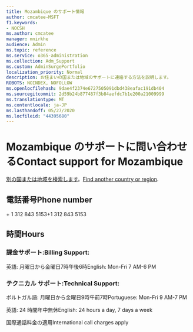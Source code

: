 ```yaml
---
title: Mozambique のサポート情報
author: cmcatee-MSFT
f1.keywords:
- NOCSH
ms.author: cmcatee
manager: mnirkhe
audience: Admin
ms.topic: reference
ms.service: o365-administration
ms.collection: Adm_Support
ms.custom: AdminSurgePortfolio
localization_priority: Normal
description: お住まいの国または地域のサポートに連絡する方法を説明します。
ROBOTS: NOINDEX, NOFOLLOW
ms.openlocfilehash: 9dae4f2374e6727505091dbd438eafac191db404
ms.sourcegitcommit: 2d59b24b877487f3b84aefdc7b1e200a21009999
ms.translationtype: MT
ms.contentlocale: ja-JP
ms.lasthandoff: 05/27/2020
ms.locfileid: "44395680"
---
```

# <a name="contact-support-for-mozambique"></a><span data-ttu-id="67353-103">Mozambique のサポートに問い合わせる</span><span class="sxs-lookup"><span data-stu-id="67353-103">Contact support for Mozambique</span></span>

<span data-ttu-id="67353-104">[別の国または地域を検索します](../contact-support-for-business-products.md)。</span><span class="sxs-lookup"><span data-stu-id="67353-104">[Find another country or region](../contact-support-for-business-products.md).</span></span>

## <a name="phone-number"></a><span data-ttu-id="67353-105">電話番号</span><span class="sxs-lookup"><span data-stu-id="67353-105">Phone number</span></span>
<span data-ttu-id="67353-106">+ 1 312 843 5153</span><span class="sxs-lookup"><span data-stu-id="67353-106">+1 312 843 5153</span></span>

## <a name="hours"></a><span data-ttu-id="67353-107">時間</span><span class="sxs-lookup"><span data-stu-id="67353-107">Hours</span></span>
### <a name="billing-support"></a><span data-ttu-id="67353-108">課金サポート:</span><span class="sxs-lookup"><span data-stu-id="67353-108">Billing Support:</span></span>

<span data-ttu-id="67353-109">英語: 月曜日から金曜日7時午後6時</span><span class="sxs-lookup"><span data-stu-id="67353-109">English: Mon-Fri 7 AM-6 PM</span></span>

### <a name="technical-support"></a><span data-ttu-id="67353-110">テクニカル サポート:</span><span class="sxs-lookup"><span data-stu-id="67353-110">Technical Support:</span></span>

<span data-ttu-id="67353-111">ポルトガル語: 月曜日から金曜日9時午前7時</span><span class="sxs-lookup"><span data-stu-id="67353-111">Portuguese: Mon-Fri 9 AM-7 PM</span></span>

<span data-ttu-id="67353-112">英語: 24 時間年中無休</span><span class="sxs-lookup"><span data-stu-id="67353-112">English: 24 hours a day, 7 days a week</span></span>

<span data-ttu-id="67353-113">国際通話料金の適用</span><span class="sxs-lookup"><span data-stu-id="67353-113">International call charges apply</span></span>
